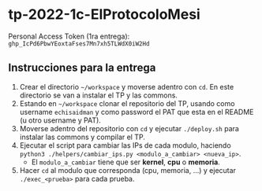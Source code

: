 # tp-2022-1c-ElProtocoloMesi
Personal Access Token (1ra entrega): `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`

## Instrucciones para la entrega
1. Crear el directorio `~/workspace` y moverse adentro con `cd`. En este directorio se van a instalar el TP y las commons.
2. Estando en `~/workspace` clonar el repositorio del TP, usando como username `echisaidman` y como password el PAT que esta en el README (u otro username y PAT).
3. Moverse adentro del repositorio con `cd` y ejecutar `./deploy.sh` para instalar las commons y compilar el TP.
4. Ejecutar el script para cambiar las IPs de cada modulo, haciendo `python3 ./helpers/cambiar_ips.py <modulo_a_cambiar> <nueva_ip>`.
    * El `modulo_a_cambiar` tiene que ser **kernel**, **cpu** o **memoria**.
5. Hacer `cd` al modulo que corresponda (cpu, memoria, ...) y ejecutar `./exec_<prueba>` para cada prueba.

